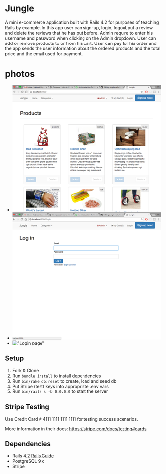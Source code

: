 # Jungle

A mini e-commerce application built with Rails 4.2 for purposes of teaching Rails by example.
In this app user can sign-up, login, logout,put a review and delete the reviews that he has put before.
Admin require to enter his username and password when clicking on the Admin dropdown.
User can add or remove products to or from his cart.
User can pay for his order and the app sends the user information about the ordered products and the total price and the email used for payment.

# photos
- !["First page of the app when the user is not logged in"](https://github.com/hajinasiri/jungle-rails/blob/master/docs/Screen%20Shot%202017-09-02%20at%205.27.17%20PM.png?raw=true)
- !["Login page"](https://github.com/hajinasiri/jungle-rails/blob/master/docs/Screen%20Shot%202017-09-02%20at%205.27.57%20PM.png?raw=true)
- !["Login page"]()
## Setup

1. Fork & Clone
2. Run `bundle install` to install dependencies
3. Run `bin/rake db:reset` to create, load and seed db
4. Put Stripe (test) keys into appropriate .env vars
5. Run `bin/rails s -b 0.0.0.0` to start the server

## Stripe Testing

Use Credit Card # 4111 1111 1111 1111 for testing success scenarios.

More information in their docs: <https://stripe.com/docs/testing#cards>

## Dependencies

* Rails 4.2 [Rails Guide](http://guides.rubyonrails.org/v4.2/)
* PostgreSQL 9.x
* Stripe
